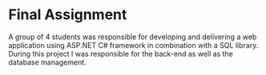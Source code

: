 # Final Assignment
A group of 4 students was responsible for developing and delivering a web application using ASP.NET C# framework in combination with a SQL library. During this project I was responsible for the back-end as well as the database management.
